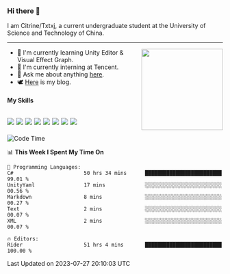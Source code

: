 ### Hi there 👋

I am Citrine/Txtxj, a current undergraduate student at the University of Science and Technology of China.

---

<img align="right" height="190" src="http://github-profile-summary-cards.vercel.app/api/cards/stats?username=txtxj&theme=vue">

- 🌱 I'm currently learning Unity Editor & Visual Effect Graph.
- 🐶 I'm currently interning at Tencent.
- 💬 Ask me about anything [here](https://github.com/txtxj/txtxj/issues).
- 🕊️ [Here](https://txtxj.top) is my blog.

#### My Skills

![](https://img.shields.io/badge/C%23-239120?logo=csharp&logoColor=fff)
![](https://img.shields.io/badge/Unity-000000?logo=unity&logoColor=fff)
![](https://img.shields.io/badge/Python-3e74a2?logo=python&logoColor=fff)
![](https://img.shields.io/badge/C++-65318e?logo=cplusplus&logoColor=fff)
![](https://img.shields.io/badge/C-5654a2?logo=c&logoColor=fff)
![](https://img.shields.io/badge/Blender-f5792a?logo=blender&logoColor=fff)
![](https://img.shields.io/badge/MS%20SQL-cc2927?logo=microsoftsqlserver&logoColor=fff)
![](https://img.shields.io/badge/My%20SQL-4479a1?logo=mysql&logoColor=fff)
---

<!--START_SECTION:waka-->
![Code Time](http://img.shields.io/badge/Code%20Time-1%2C216%20hrs%2024%20mins-blue)

📊 **This Week I Spent My Time On** 

```text
💬 Programming Languages: 
C#                       50 hrs 34 mins      █████████████████████████   99.01 % 
UnityYaml                17 mins             ░░░░░░░░░░░░░░░░░░░░░░░░░   00.56 % 
Markdown                 8 mins              ░░░░░░░░░░░░░░░░░░░░░░░░░   00.27 % 
Text                     2 mins              ░░░░░░░░░░░░░░░░░░░░░░░░░   00.07 % 
XML                      2 mins              ░░░░░░░░░░░░░░░░░░░░░░░░░   00.07 % 

🔥 Editors: 
Rider                    51 hrs 4 mins       █████████████████████████   100.00 % 
```


 Last Updated on 2023-07-27 20:10:03 UTC
<!--END_SECTION:waka-->
